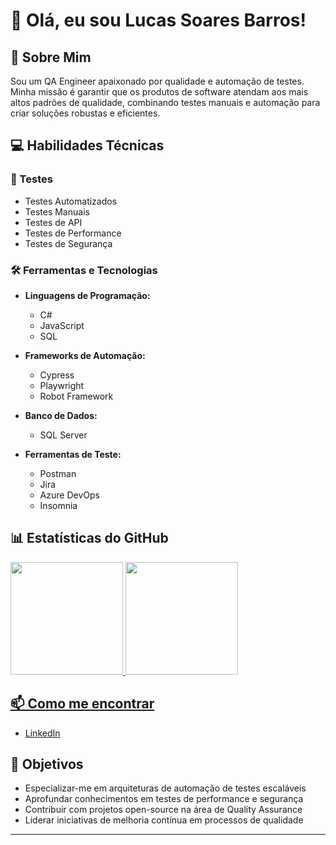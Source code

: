 # 👋 Olá, eu sou Lucas Soares Barros!

## 🚀 Sobre Mim
Sou um QA Engineer apaixonado por qualidade e automação de testes. Minha missão é garantir que os produtos de software atendam aos mais altos padrões de qualidade, combinando testes manuais e automação para criar soluções robustas e eficientes.

## 💻 Habilidades Técnicas

### 🧪 Testes
- Testes Automatizados
- Testes Manuais
- Testes de API
- Testes de Performance
- Testes de Segurança

### 🛠️ Ferramentas e Tecnologias
- **Linguagens de Programação:**
  - C#
  - JavaScript
  - SQL

- **Frameworks de Automação:**
  - Cypress
  - Playwright
  - Robot Framework

- **Banco de Dados:**
  - SQL Server

- **Ferramentas de Teste:**
  - Postman
  - Jira
  - Azure DevOps
  - Insomnia

## 📊 Estatísticas do GitHub

<div>
 <a href="https://github.com/lucaaassb">
 <img height="180em" src="https://github-readme-stats.vercel.app/api?username=lucaaassb&show_icons=true&theme=light&include_all_commits=true&count_private=true"/>
 <img height="180em" src="https://github-readme-stats.vercel.app/api/top-langs/?username=lucaaassb&layout=compact&langs_count=7&theme=light"/>
</div>

## 📫 Como me encontrar
- [LinkedIn](linkedin.com/in/lucas-soares-barros)

## 🎯 Objetivos
- Especializar-me em arquiteturas de automação de testes escaláveis
- Aprofundar conhecimentos em testes de performance e segurança
- Contribuir com projetos open-source na área de Quality Assurance
- Liderar iniciativas de melhoria contínua em processos de qualidade

---

  
